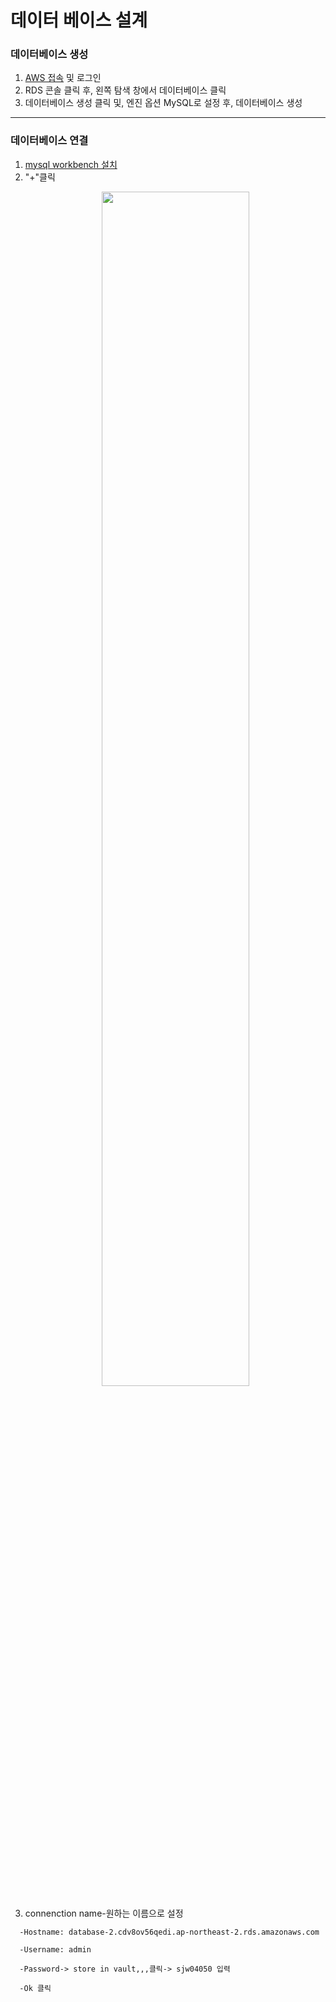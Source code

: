 # 데이터 베이스 설계 

### 데이터베이스 생성
1. [AWS 접속](https://aws.amazon.com/ko/?nc2=h_lg) 및 로그인
2. RDS 콘솔 클릭 후, 왼쪽 탐색 창에서 데이터베이스 클릭
3. 데이터베이스 생성 클릭 및, 엔진 옵션 MySQL로 설정 후, 데이터베이스 생성

-----
### 데이터베이스 연결
1. [mysql workbench 설치](https://dev.mysql.com/downloads/workbench/)
2. "+"클릭
<br><p align="center"><img width="70%" src="https://user-images.githubusercontent.com/81895293/194904251-269972a9-209b-44d6-8051-439c6c6f4590.png"><br>
3. connenction name-원하는 이름으로 설정
~~~
  -Hostname: database-2.cdv8ov56qedi.ap-northeast-2.rds.amazonaws.com 

  -Username: admin

  -Password-> store in vault,,,클릭-> sjw04050 입력

  -Ok 클릭
~~~
